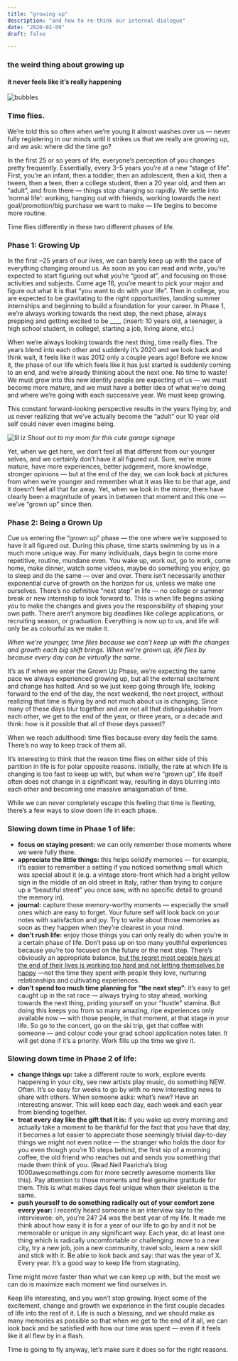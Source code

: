 ```yaml
---
title: "growing up"
description: "and how to re-think our internal dialogue"
date: "2020-02-09"
draft: false

---
```

### the weird thing about growing up
#### it never feels like it’s really happening
![bubbles](https://miro.medium.com/max/700/1%2A1eazvwVdGAkNW4L6b-FLPA.jpeg)

### Time flies.

We’re told this so often when we’re young it almost washes over us — never fully registering in our minds until it strikes us that we really are growing up, and we ask: where did the time go?

In the first 25 or so years of life, everyone’s perception of you changes pretty frequently. Essentially, every 3–5 years you’re at a new “stage of life”. First, you’re an infant, then a toddler, then an adolescent, then a kid, then a tween, then a teen, then a college student, then a 20 year old, and then an “adult”, and from there — things stop changing so rapidly. We settle into ‘normal life’: working, hanging out with friends, working towards the next goal/promotion/big purchase we want to make — life begins to become more routine.

Time flies differently in these two different phases of life.

### Phase 1: Growing Up
In the first ~25 years of our lives, we can barely keep up with the pace of everything changing around us. As soon as you can read and write, you’re expected to start figuring out what you’re “good at”, and focusing on those activities and subjects. Come age 16, you’re meant to pick your major and figure out what it is that “you want to do with your life”. Then in college, you are expected to be gravitating to the right opportunities, landing summer internships and beginning to build a foundation for your career. In Phase 1, we’re always working towards the next step, the next phase, always prepping and getting excited to be ____ (insert: 10 years old, a teenager, a high school student, in college!, starting a job, living alone, etc.)

When we’re always looking towards the next thing, time really flies. The years blend into each other and suddenly it’s 2020 and we look back and think wait, it feels like it was 2012 only a couple years ago! Before we know it, the phase of our life which feels like it has just started is suddenly coming to an end, and we’re already thinking about the next one. No time to waste! We must grow into this new identity people are expecting of us — we must become more mature, and we must have a better idea of what we’re doing and where we’re going with each successive year. We must keep growing.

This constant forward-looking perspective results in the years flying by, and us never realizing that we’ve actually become the “adult” our 10 year old self could never even imagine being.

![lil iz](https://miro.medium.com/max/700/1%2AplJ1jkoUX2p1UluyT66ucQ.jpeg)
_Shout out to my mom for this cute garage signage_

Yet, when we get here, we don’t feel all that different from our younger selves, and we certainly don’t have it all figured out. Sure, we’re more mature, have more experiences, better judgement, more knowledge, stronger opinions — but at the end of the day, we can look back at pictures from when we’re younger and remember what it was like to be that age, and it doesn’t feel all that far away. Yet, when we look in the mirror, there have clearly been a magnitude of years in between that moment and this one — we’ve “grown up” since then.

### Phase 2: Being a Grown Up
Cue us entering the “grown up” phase — the one where we’re supposed to have it all figured out. During this phase, time starts swimming by us in a much more unique way. For many individuals, days begin to come more repetitive, routine, mundane even. You wake up, work out, go to work, come home, make dinner, watch some videos, maybe do something you enjoy, go to sleep and do the same — over and over. There isn’t necessarily another exponential curve of growth on the horizon for us, unless we make one ourselves. There’s no definitive “next step” in life — no college or summer break or new internship to look forward to. This is when life begins asking you to make the changes and gives you the responsibility of shaping your own path. There aren’t anymore big deadlines like college applications, or recruiting season, or graduation. Everything is now up to us, and life will only be as colourful as we make it.

_When we’re younger, time flies because we can’t keep up with the changes and growth each big shift brings. When we’re grown up, life flies by because every day can be virtually the same._

It’s as if when we enter the Grown Up Phase, we’re expecting the same pace we always experienced growing up, but all the external excitement and change has halted. And so we just keep going through life, looking forward to the end of the day, the next weekend, the next project, without realizing that time is flying by and not much about us is changing. Since many of these days blur together and are not all that distinguishable from each other, we get to the end of the year, or three years, or a decade and think: how is it possible that all of those days passed?

When we reach adulthood: time flies because every day feels the same. There’s no way to keep track of them all.

It’s interesting to think that the reason time flies on either side of this partition in life is for polar opposite reasons. Initially, the rate at which life is changing is too fast to keep up with, but when we’re “grown up”, life itself often does not change in a significant way, resulting in days blurring into each other and becoming one massive amalgamation of time.

While we can never completely escape this feeling that time is fleeting, there’s a few ways to slow down life in each phase.

### Slowing down time in Phase 1 of life:
- **focus on staying present:** we can only remember those moments where we were fully there.
- **appreciate the little things:** this helps solidify memories — for example, it’s easier to remember a setting if you noticed something small which was special about it (e.g. a vintage store-front which had a bright yellow sign in the middle of an old street in Italy, rather than trying to conjure up a “beautiful street” you once saw, with no specific detail to ground the memory in).
- **journal:** capture those memory-worthy moments — especially the small ones which are easy to forget. Your future self will look back on your notes with satisfaction and joy. Try to write about those memories as soon as they happen when they’re clearest in your mind.
- **don’t rush life:** enjoy those things you can only really do when you’re in a certain phase of life. Don’t pass up on too many youthful experiences because you’re too focused on the future or the next step. There’s obviously an appropriate balance, [but the regret most people have at the end of their lives is working too hard and not letting themselves be happy](https://www.theguardian.com/lifeandstyle/2012/feb/01/top-five-regrets-of-the-dying) —not the time they spent with people they love, nurturing relationships and cultivating experiences.
- **don’t spend too much time planning for “the next step”:** it’s easy to get caught up in the rat race — always trying to stay ahead, working towards the next thing, priding yourself on your “hustle” stamina. But doing this keeps you from so many amazing, ripe experiences only available now — with those people, in that moment, at that stage in your life. So go to the concert, go on the ski trip, get that coffee with someone — and colour code your grad school application notes later. It will get done if it’s a priority. Work fills up the time we give it.

### Slowing down time in Phase 2 of life:
- **change things up:** take a different route to work, explore events happening in your city, see new artists play music, do something NEW. Often. It’s so easy for weeks to go by with no new interesting news to share with others. When someone asks: what’s new? Have an interesting answer. This will keep each day, each week and each year from blending together.
- **treat every day like the gift that it is:** if you wake up every morning and actually take a moment to be thankful for the fact that you have that day, it becomes a lot easier to appreciate those seemingly trivial day-to-day things we might not even notice — the stranger who holds the door for you even though you’re 10 steps behind, the first sip of a morning coffee, the old friend who reaches out and sends you something that made them think of you. (Read Neil Pasricha’s blog 1000awesomethings.com for more secretly awesome moments like this). Pay attention to those moments and feel genuine gratitude for them. This is what makes days feel unique when their skeleton is the same.
- **push yourself to do something radically out of your comfort zone every year:** I recently heard someone in an interview say to the interviewee: oh, you’re 24? 24 was the best year of my life. It made me think about how easy it is for a year of our life to go by and it not be memorable or unique in any significant way. Each year, do at least one thing which is radically uncomfortable or challenging: move to a new city, try a new job, join a new community, travel solo, learn a new skill and stick with it. Be able to look back and say: that was the year of X. Every year. It’s a good way to keep life from stagnating.

Time might move faster than what we can keep up with, but the most we can do is maximize each moment we find ourselves in.

Keep life interesting, and you won’t stop growing. Inject some of the excitement, change and growth we experience in the first couple decades of life into the rest of it. Life is such a blessing, and we should make as many memories as possible so that when we get to the end of it all, we can look back and be satisfied with how our time was spent — even if it feels like it all flew by in a flash.

Time is going to fly anyway, let’s make sure it does so for the right reasons.